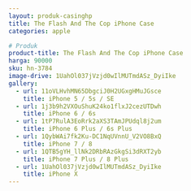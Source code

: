 ```yaml
---
layout: produk-casinghp
title: The Flash And The Cop iPhone Case
categories: apple

# Produk
product-title: The Flash And The Cop iPhone Case
harga: 90000
sku: hn-3784
image-drive: 1UahOl037jVzjd0wIlMUTmdASz_DyiIke
gallery:
  - url: 11oVLHvhMN65DbgciJ0H2UGxgHMuJGsce
    title: iPhone 5 / 5s / SE
  - url: 1j3b9h2VXOuShuK24ko1flxJ2cezUTDwh
    title: iPhone 6 / 6s
  - url: 1tP7RulA3EoRrk2aXS3TAmJPUdql8j2um
    title: iPhone 6 Plus / 6s Plus
  - url: 1QybWAi7fk2Ku-DC1NqUVnnU_V2VO8BxQ
    title: iPhone 7 / 8
  - url: 1QTB5gYH_llNk2DRbRAzGkgSi3dRXT2yb
    title: iPhone 7 Plus / 8 Plus
  - url: 1UahOl037jVzjd0wIlMUTmdASz_DyiIke
    title: iPhone X
---
```

